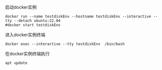 
启动docker实例
```shell
docker run --name testdiskEnv --hostname testdiskEnv --interactive --tty --detach ubuntu:22.04
#docker start testdiskEnv
```

进入docker实例终端
```
docker exec --interactive --tty testdiskEnv  /bin/bash
```

在docker实例终端执行
```shell
apt update
```